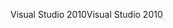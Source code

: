 <span data-ttu-id="c3634-101">Visual Studio 2010</span><span class="sxs-lookup"><span data-stu-id="c3634-101">Visual Studio 2010</span></span>